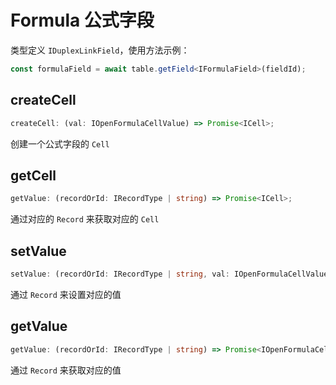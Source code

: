 # Formula 公式字段
类型定义 `IDuplexLinkField`，使用方法示例：
```typescript
const formulaField = await table.getField<IFormulaField>(fieldId);
```

## createCell
```typescript
createCell: (val: IOpenFormulaCellValue) => Promise<ICell>;
```
创建一个公式字段的 `Cell`

## getCell
```typescript
getValue: (recordOrId: IRecordType | string) => Promise<ICell>;
```
通过对应的 `Record` 来获取对应的 `Cell`

## setValue
```typescript
setValue: (recordOrId: IRecordType | string, val: IOpenFormulaCellValue) => Promise<boolean>;
```
通过 `Record` 来设置对应的值

## getValue
```typescript
getValue: (recordOrId: IRecordType | string) => Promise<IOpenFormulaCellValue>;
```
通过 `Record` 来获取对应的值